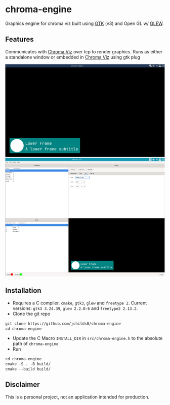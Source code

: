 # chroma-engine
Graphics engine for chroma viz built using [GTK][gtk] (v3) and Open GL w/ [GLEW][glew].

## Features

Communicates with [Chroma Viz][chroma-viz] over tcp to render graphics.
Runs as either a standalone window or embedded in [Chroma Viz][chroma-viz] using gtk plug

![Chroma_Engine](data/chroma-engine.png)
![Chroma_Engine](data/chroma-viz.png)

## Installation

- Requires a C compiler, `cmake`, `gtk3`, `glew` and `freetype 2`. 
    Current versions: `gtk3 3.24.39`, `glew 2.2.0-6` and `freetype2 2.13.2`.
- Clone the git repo
```
git clone https://github.com/jchilds0/chroma-engine
cd chroma-engine
```
- Update the C Macro `INSTALL_DIR` in `src/chroma-engine.h` to the absolute path of `chroma-engine`
- Run 
```
cd chroma-engine
cmake -S . -B build/
cmake --build build/
```

## Disclaimer

This is a personal project, not an application intended for production.

[gtk]: https://github.com/GNOME/gtk
[glew]: https://github.com/nigels-com/glew
[chroma-viz]: https://github.com/jchilds0/chroma-viz
